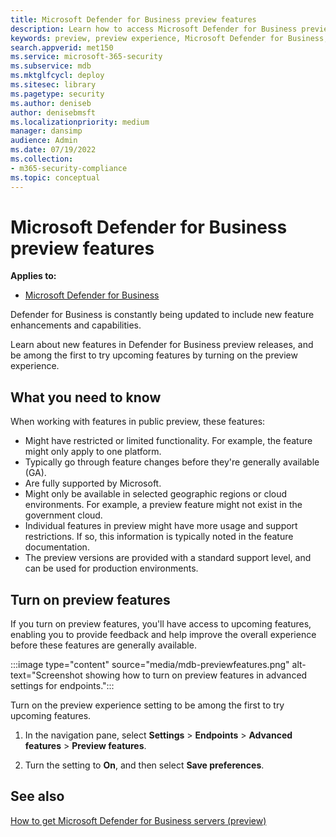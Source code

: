 ```yaml
---
title: Microsoft Defender for Business preview features
description: Learn how to access Microsoft Defender for Business preview features.
keywords: preview, preview experience, Microsoft Defender for Business, features, updates
search.appverid: met150
ms.service: microsoft-365-security
ms.subservice: mdb
ms.mktglfcycl: deploy
ms.sitesec: library
ms.pagetype: security
ms.author: deniseb
author: denisebmsft
ms.localizationpriority: medium
manager: dansimp
audience: Admin
ms.date: 07/19/2022
ms.collection:
- m365-security-compliance
ms.topic: conceptual
---
```


# Microsoft Defender for Business preview features

**Applies to:**

- [Microsoft Defender for Business](mdb-overview.md)

Defender for Business is constantly being updated to include new feature enhancements and capabilities.

Learn about new features in Defender for Business preview releases, and be among the first to try upcoming features by turning on the preview experience.

## What you need to know

When working with features in public preview, these features:

- Might have restricted or limited functionality. For example, the feature might only apply to one platform.
- Typically go through feature changes before they're generally available (GA).
- Are fully supported by Microsoft.
- Might only be available in selected geographic regions or cloud environments. For example, a preview feature might not exist in the government cloud.
- Individual features in preview might have more usage and support restrictions. If so, this information is typically noted in the feature documentation.
- The preview versions are provided with a standard support level, and can be used for production environments.

## Turn on preview features

If you turn on preview features, you'll have access to upcoming features, enabling you to provide feedback and help improve the overall experience before these features are generally available.

:::image type="content" source="media/mdb-previewfeatures.png" alt-text="Screenshot showing how to turn on preview features in advanced settings for endpoints.":::

Turn on the preview experience setting to be among the first to try upcoming features.

1. In the navigation pane, select **Settings** \> **Endpoints** \> **Advanced features** \> **Preview features**.

2. Turn the setting to **On**, and then select **Save preferences**.

## See also

[How to get Microsoft Defender for Business servers (preview)](get-defender-business-servers.md)